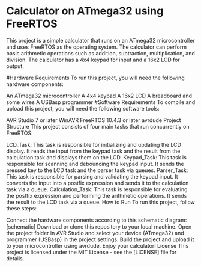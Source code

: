 # Calculator on ATmega32 using FreeRTOS
This project is a simple calculator that runs on an ATmega32 microcontroller and uses FreeRTOS as the operating system. The calculator can perform basic arithmetic operations such as addition, subtraction, multiplication, and division. The calculator has a 4x4 keypad for input and a 16x2 LCD for output.

#Hardware Requirements
To run this project, you will need the following hardware components:

An ATmega32 microcontroller
A 4x4 keypad
A 16x2 LCD
A breadboard and some wires
A USBasp programmer
#Software Requirements
To compile and upload this project, you will need the following software tools:

AVR Studio 7 or later
WinAVR
FreeRTOS 10.4.3 or later
avrdude
Project Structure
This project consists of four main tasks that run concurrently on FreeRTOS:

LCD_Task: This task is responsible for initializing and updating the LCD display. It reads the input from the keypad task and the result from the calculation task and displays them on the LCD.
Keypad_Task: This task is responsible for scanning and debouncing the keypad input. It sends the pressed key to the LCD task and the parser task via queues.
Parser_Task: This task is responsible for parsing and validating the keypad input. It converts the input into a postfix expression and sends it to the calculation task via a queue.
Calculation_Task: This task is responsible for evaluating the postfix expression and performing the arithmetic operations. It sends the result to the LCD task via a queue.
How to Run
To run this project, follow these steps:

Connect the hardware components according to this schematic diagram: [schematic]
Download or clone this repository to your local machine.
Open the project folder in AVR Studio and select your device (ATmega32) and programmer (USBasp) in the project settings.
Build the project and upload it to your microcontroller using avrdude.
Enjoy your calculator!
License
This project is licensed under the MIT License - see the [LICENSE] file for details.
